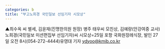 ```yaml
---
categories: b
title: "부고노희경 국민일보 선임기자 시모상"
---
```

▲최수옥 씨 별세, 김윤재(진명한의원 원장) 병주 태우씨 모친상, 김예량(안강여중 교사) 노희경(국민일보 미션편집부 선임기자)씨 시모상=25일 포항 국화원장례식장, 발인 27일 오전 8시(054-272-4444)유영대 기자 ydyoo@kmib.co.kr
